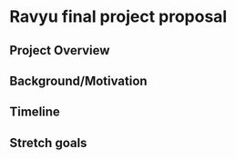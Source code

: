 # Ravyu final project proposal

## Project Overview

## Background/Motivation

## Timeline

## Stretch goals